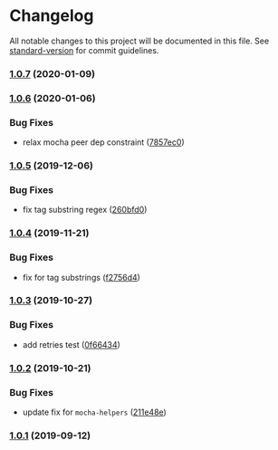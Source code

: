 # Changelog

All notable changes to this project will be documented in this file. See [standard-version](https://github.com/conventional-changelog/standard-version) for commit guidelines.

### [1.0.7](https://github.com/CrowdStrike/faltest/compare/@faltest/mocha@1.0.6...@faltest/mocha@1.0.7) (2020-01-09)

### [1.0.6](https://github.com/CrowdStrike/faltest/compare/@faltest/mocha@1.0.5...@faltest/mocha@1.0.6) (2020-01-06)


### Bug Fixes

* relax mocha peer dep constraint ([7857ec0](https://github.com/CrowdStrike/faltest/commit/7857ec083be2867eec901d737954c3cc7d56201c))

### [1.0.5](https://github.com/CrowdStrike/faltest/compare/@faltest/mocha@1.0.4...1.0.5) (2019-12-06)


### Bug Fixes

* fix tag substring regex ([260bfd0](https://github.com/CrowdStrike/faltest/commit/260bfd0d3e1a2097750c9efd4f55ed137b5eb1d7))

### [1.0.4](https://github.com/CrowdStrike/faltest/compare/@faltest/mocha@1.0.3...1.0.4) (2019-11-21)


### Bug Fixes

* fix for tag substrings ([f2756d4](https://github.com/CrowdStrike/faltest/commit/f2756d4b4026a75a2b93f593d60aa28585553c65))

### [1.0.3](https://github.com/CrowdStrike/faltest/compare/@faltest/mocha@1.0.2...1.0.3) (2019-10-27)


### Bug Fixes

* add retries test ([0f66434](https://github.com/CrowdStrike/faltest/commit/0f66434))

### [1.0.2](https://github.com/CrowdStrike/faltest/compare/@faltest/mocha@1.0.1...1.0.2) (2019-10-21)


### Bug Fixes

* update fix for `mocha-helpers` ([211e48e](https://github.com/CrowdStrike/faltest/commit/211e48e))

### [1.0.1](https://github.com/CrowdStrike/faltest/compare/@faltest/mocha@1.0.0...1.0.1) (2019-09-12)
